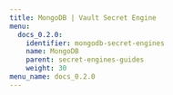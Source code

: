 ```yaml
---
title: MongoDB | Vault Secret Engine
menu:
  docs_0.2.0:
    identifier: mongodb-secret-engines
    name: MongoDB
    parent: secret-engines-guides
    weight: 30
menu_name: docs_0.2.0
---
```

